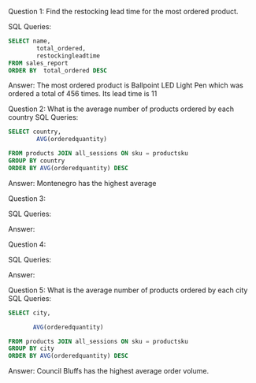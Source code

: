 Question 1: 
Find the restocking lead time for the most ordered product.

SQL Queries:
```SQL
SELECT name,
		total_ordered,
		restockingleadtime
FROM sales_report
ORDER BY  total_ordered DESC
```
Answer: 
The most ordered product is Ballpoint LED Light Pen which was ordered a total of 456 times. Its lead time is 11


Question 2: 
What is the average number of products ordered by each country
SQL Queries:
```SQL
SELECT country,
        AVG(orderedquantity)

FROM products JOIN all_sessions ON sku = productsku
GROUP BY country
ORDER BY AVG(orderedquantity) DESC
```
Answer:
Montenegro has the highest average


Question 3: 

SQL Queries:

Answer:



Question 4: 

SQL Queries:

Answer:



Question 5: 
What is the average number of products ordered by each city
SQL Queries:
```SQL
SELECT city,

	   AVG(orderedquantity)

FROM products JOIN all_sessions ON sku = productsku
GROUP BY city
ORDER BY AVG(orderedquantity) DESC
```
Answer:
Council Bluffs has the highest average order volume.
